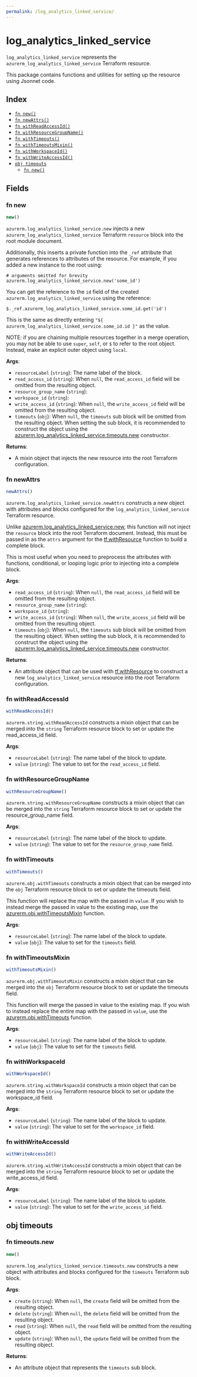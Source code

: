 ```yaml
---
permalink: /log_analytics_linked_service/
---
```


# log_analytics_linked_service

`log_analytics_linked_service` represents the `azurerm_log_analytics_linked_service` Terraform resource.



This package contains functions and utilities for setting up the resource using Jsonnet code.


## Index

* [`fn new()`](#fn-new)
* [`fn newAttrs()`](#fn-newattrs)
* [`fn withReadAccessId()`](#fn-withreadaccessid)
* [`fn withResourceGroupName()`](#fn-withresourcegroupname)
* [`fn withTimeouts()`](#fn-withtimeouts)
* [`fn withTimeoutsMixin()`](#fn-withtimeoutsmixin)
* [`fn withWorkspaceId()`](#fn-withworkspaceid)
* [`fn withWriteAccessId()`](#fn-withwriteaccessid)
* [`obj timeouts`](#obj-timeouts)
  * [`fn new()`](#fn-timeoutsnew)

## Fields

### fn new

```ts
new()
```


`azurerm.log_analytics_linked_service.new` injects a new `azurerm_log_analytics_linked_service` Terraform `resource`
block into the root module document.

Additionally, this inserts a private function into the `_ref` attribute that generates references to attributes of the
resource. For example, if you added a new instance to the root using:

    # arguments omitted for brevity
    azurerm.log_analytics_linked_service.new('some_id')

You can get the reference to the `id` field of the created `azurerm.log_analytics_linked_service` using the reference:

    $._ref.azurerm_log_analytics_linked_service.some_id.get('id')

This is the same as directly entering `"${ azurerm_log_analytics_linked_service.some_id.id }"` as the value.

NOTE: if you are chaining multiple resources together in a merge operation, you may not be able to use `super`, `self`,
or `$` to refer to the root object. Instead, make an explicit outer object using `local`.

**Args**:
  - `resourceLabel` (`string`): The name label of the block.
  - `read_access_id` (`string`):  When `null`, the `read_access_id` field will be omitted from the resulting object.
  - `resource_group_name` (`string`): 
  - `workspace_id` (`string`): 
  - `write_access_id` (`string`):  When `null`, the `write_access_id` field will be omitted from the resulting object.
  - `timeouts` (`obj`):  When `null`, the `timeouts` sub block will be omitted from the resulting object. When setting the sub block, it is recommended to construct the object using the [azurerm.log_analytics_linked_service.timeouts.new](#fn-log_analytics_linked_servicetimeoutsnew) constructor.

**Returns**:
- A mixin object that injects the new resource into the root Terraform configuration.


### fn newAttrs

```ts
newAttrs()
```


`azurerm.log_analytics_linked_service.newAttrs` constructs a new object with attributes and blocks configured for the `log_analytics_linked_service`
Terraform resource.

Unlike [azurerm.log_analytics_linked_service.new](#fn-log_analytics_linked_servicenew), this function will not inject the `resource`
block into the root Terraform document. Instead, this must be passed in as the `attrs` argument for the
[tf.withResource](https://github.com/tf-libsonnet/core/tree/main/docs#fn-withresource) function to build a complete block.

This is most useful when you need to preprocess the attributes with functions, conditional, or looping logic prior to
injecting into a complete block.

**Args**:
  - `read_access_id` (`string`):  When `null`, the `read_access_id` field will be omitted from the resulting object.
  - `resource_group_name` (`string`): 
  - `workspace_id` (`string`): 
  - `write_access_id` (`string`):  When `null`, the `write_access_id` field will be omitted from the resulting object.
  - `timeouts` (`obj`):  When `null`, the `timeouts` sub block will be omitted from the resulting object. When setting the sub block, it is recommended to construct the object using the [azurerm.log_analytics_linked_service.timeouts.new](#fn-log_analytics_linked_servicetimeoutsnew) constructor.

**Returns**:
  - An attribute object that can be used with [tf.withResource](https://github.com/tf-libsonnet/core/tree/main/docs#fn-withresource) to construct a new `log_analytics_linked_service` resource into the root Terraform configuration.


### fn withReadAccessId

```ts
withReadAccessId()
```

`azurerm.string.withReadAccessId` constructs a mixin object that can be merged into the `string`
Terraform resource block to set or update the read_access_id field.



**Args**:
  - `resourceLabel` (`string`): The name label of the block to update.
  - `value` (`string`): The value to set for the `read_access_id` field.


### fn withResourceGroupName

```ts
withResourceGroupName()
```

`azurerm.string.withResourceGroupName` constructs a mixin object that can be merged into the `string`
Terraform resource block to set or update the resource_group_name field.



**Args**:
  - `resourceLabel` (`string`): The name label of the block to update.
  - `value` (`string`): The value to set for the `resource_group_name` field.


### fn withTimeouts

```ts
withTimeouts()
```

`azurerm.obj.withTimeouts` constructs a mixin object that can be merged into the `obj`
Terraform resource block to set or update the timeouts field.

This function will replace the map with the passed in `value`. If you wish to instead merge the
passed in value to the existing map, use the [azurerm.obj.withTimeoutsMixin](TODO) function.

**Args**:
  - `resourceLabel` (`string`): The name label of the block to update.
  - `value` (`obj`): The value to set for the `timeouts` field.


### fn withTimeoutsMixin

```ts
withTimeoutsMixin()
```

`azurerm.obj.withTimeoutsMixin` constructs a mixin object that can be merged into the `obj`
Terraform resource block to set or update the timeouts field.

This function will merge the passed in value to the existing map. If you wish
to instead replace the entire map with the passed in `value`, use the [azurerm.obj.withTimeouts](TODO)
function.


**Args**:
  - `resourceLabel` (`string`): The name label of the block to update.
  - `value` (`obj`): The value to set for the `timeouts` field.


### fn withWorkspaceId

```ts
withWorkspaceId()
```

`azurerm.string.withWorkspaceId` constructs a mixin object that can be merged into the `string`
Terraform resource block to set or update the workspace_id field.



**Args**:
  - `resourceLabel` (`string`): The name label of the block to update.
  - `value` (`string`): The value to set for the `workspace_id` field.


### fn withWriteAccessId

```ts
withWriteAccessId()
```

`azurerm.string.withWriteAccessId` constructs a mixin object that can be merged into the `string`
Terraform resource block to set or update the write_access_id field.



**Args**:
  - `resourceLabel` (`string`): The name label of the block to update.
  - `value` (`string`): The value to set for the `write_access_id` field.


## obj timeouts



### fn timeouts.new

```ts
new()
```


`azurerm.log_analytics_linked_service.timeouts.new` constructs a new object with attributes and blocks configured for the `timeouts`
Terraform sub block.



**Args**:
  - `create` (`string`):  When `null`, the `create` field will be omitted from the resulting object.
  - `delete` (`string`):  When `null`, the `delete` field will be omitted from the resulting object.
  - `read` (`string`):  When `null`, the `read` field will be omitted from the resulting object.
  - `update` (`string`):  When `null`, the `update` field will be omitted from the resulting object.

**Returns**:
  - An attribute object that represents the `timeouts` sub block.
